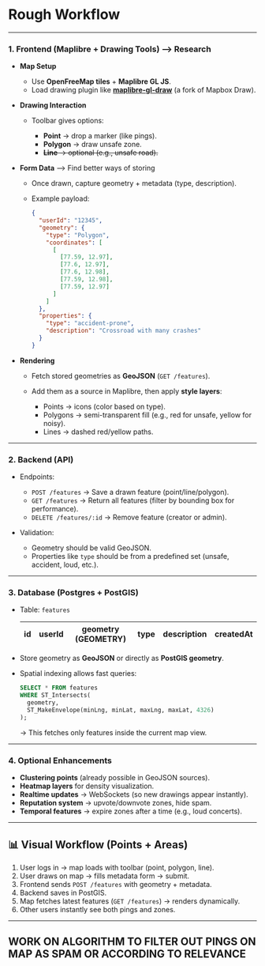 # Rough Workflow
---

### 1. **Frontend (Maplibre + Drawing Tools)** --> Research

- **Map Setup**

  - Use **OpenFreeMap tiles** + **Maplibre GL JS**.
  - Load drawing plugin like **[maplibre-gl-draw](https://github.com/maplibre/maplibre-gl-draw)** (a fork of Mapbox Draw).

- **Drawing Interaction**

  - Toolbar gives options:

    - **Point** → drop a marker (like pings).
    - **Polygon** → draw unsafe zone.
    - ~~**Line** → optional (e.g., unsafe road).~~

- **Form Data** --> Find better ways of storing

  - Once drawn, capture geometry + metadata (type, description).
  - Example payload:

    ```json
    {
      "userId": "12345",
      "geometry": {
        "type": "Polygon",
        "coordinates": [
          [
            [77.59, 12.97],
            [77.6, 12.97],
            [77.6, 12.98],
            [77.59, 12.98],
            [77.59, 12.97]
          ]
        ]
      },
      "properties": {
        "type": "accident-prone",
        "description": "Crossroad with many crashes"
      }
    }
    ```

- **Rendering**

  - Fetch stored geometries as **GeoJSON** (`GET /features`).
  - Add them as a source in Maplibre, then apply **style layers**:

    - Points → icons (color based on type).
    - Polygons → semi-transparent fill (e.g., red for unsafe, yellow for noisy).
    - Lines → dashed red/yellow paths.

---

### 2. **Backend (API)**

- Endpoints:

  - `POST /features` → Save a drawn feature (point/line/polygon).
  - `GET /features` → Return all features (filter by bounding box for performance).
  - `DELETE /features/:id` → Remove feature (creator or admin).

- Validation:

  - Geometry should be valid GeoJSON.
  - Properties like `type` should be from a predefined set (unsafe, accident, loud, etc.).

---

### 3. **Database (Postgres + PostGIS)**

- Table: `features`

  | id  | userId | geometry (GEOMETRY) | type | description | createdAt |
  | --- | ------ | ------------------- | ---- | ----------- | --------- |

- Store geometry as **GeoJSON** or directly as **PostGIS geometry**.

- Spatial indexing allows fast queries:

  ```sql
  SELECT * FROM features
  WHERE ST_Intersects(
    geometry,
    ST_MakeEnvelope(minLng, minLat, maxLng, maxLat, 4326)
  );
  ```

  → This fetches only features inside the current map view.

---

### 4. **Optional Enhancements**

- **Clustering points** (already possible in GeoJSON sources).
- **Heatmap layers** for density visualization.
- **Realtime updates** → WebSockets (so new drawings appear instantly).
- **Reputation system** → upvote/downvote zones, hide spam.
- **Temporal features** → expire zones after a time (e.g., loud concerts).

---

## 📊 Visual Workflow (Points + Areas)

1. User logs in → map loads with toolbar (point, polygon, line).
2. User draws on map → fills metadata form → submit.
3. Frontend sends `POST /features` with geometry + metadata.
4. Backend saves in PostGIS.
5. Map fetches latest features (`GET /features`) → renders dynamically.
6. Other users instantly see both pings and zones.

---

## WORK ON ALGORITHM TO FILTER OUT PINGS ON MAP AS SPAM OR ACCORDING TO RELEVANCE
